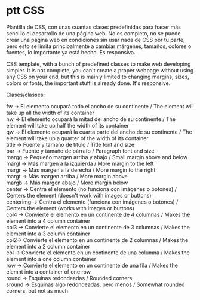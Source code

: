 # ptt CSS

Plantilla de CSS, con unas cuantas clases predefinidas para hacer más sencillo el desarrollo de una página web. No es completo, no se puede crear una página web en condiciones sin usar nada de CSS por tu parte, pero esto se limita principalmente a cambiar márgenes, tamaños, colores o fuentes, lo importante ya está hecho. Es responsiva.

CSS template, with a bunch of predefined classes to make web developing simpler. It is not complete, you can't create a proper webpage without using any CSS on your end, but this is mainly limited to changing margins, sizes, colors or fonts, the important stuff is already done. It's responsive.

Clases/classes:

fw -> El elemento ocupará todo el ancho de su continente / The element will take up all the width of its container  
hw -> El elemento ocupará la mitad del ancho de su continente / The element will take up half the width of its container  
qw -> El elemento ocupará la cuarta parte del ancho de su continente / The element will take up a quarter of the width of its container  
title -> Fuente y tamaño de título / Title font and size  
par -> Fuente y tamaño de párrafo / Paragraph font and size  
margg -> Pequeño margen arriba y abajo / Small margin above and below  
margl -> Más margen a la izquierda / More margin to the left  
margr -> Más margen a la derecha / More margin to the right  
margt -> Más margen arriba / More margin above  
margb -> Más margen abajo / More margin below  
center -> Centra el elemento (no funciona con imágenes o botones) / Centers the element (doesn't work with images or buttons)  
centerimg -> Centra el elemento (funciona con imágenes o botones) / Centers the element (works with images or buttons)  
col4 -> Convierte el elemento en un continente de 4 columnas / Makes the element into a 4 column container  
col3 -> Convierte el elemento en un continente de 3 columnas / Makes the element into a 3 column container  
col2-> Convierte el elemento en un continente de 2 columnas / Makes the element into a 2 column container  
col -> Convierte el elemento en un continente de una columna / Makes the element into a one column container  
row -> Convierte el elemento en un continente de una fila / Makes the elemnt into a container of one row  
round -> Esquinas redondeadas / Rounded corners  
sround -> Esquinas algo redondeadas, pero menos / Somewhat rounded corners, but not as much  
